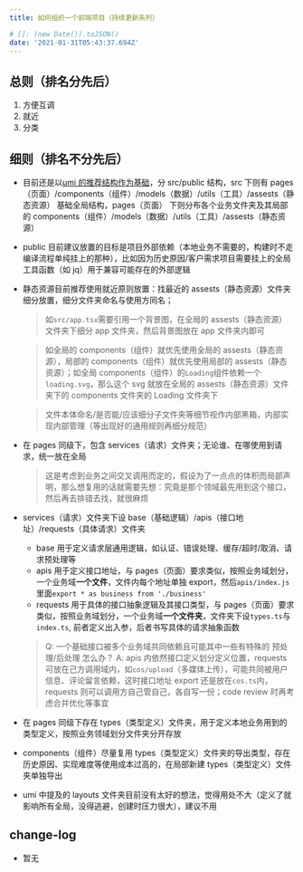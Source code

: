 ```yaml
---
title: 如何组织一个前端项目（持续更新系列）

# []: (new Date()).toJSON()
date: '2021-01-31T05:43:37.694Z'
---
```


## 总则（排名分先后）

1. 方便互调
2. 就近
3. 分类

## 细则（排名不分先后）

- 目前还是以[umi 的推荐结构作为基础](https://umijs.org/docs/directory-structure)，分 src/public 结构，src 下则有 pages（页面）/components（组件）/models（数据）/utils（工具）/assests（静态资源） 基础全局结构，pages（页面） 下则分布各个业务文件夹及其局部的 components（组件）/models（数据）/utils（工具）/assests（静态资源）
- public 目前建议放置的目标是项目外部依赖（本地业务不需要的，构建时不走编译流程单纯挂上的那种），比如因为历史原因/客户需求项目需要挂上的全局工具函数（如 jq）用于兼容可能存在的外部逻辑
- 静态资源目前推荐使用就近原则放置：找最近的 assests（静态资源）文件夹细分放置，细分文件夹命名与使用方同名；

  > 如`src/app.tsx`需要引用一个背景图，在全局的 assests（静态资源）文件夹下细分 app 文件夹，然后背景图放在 app 文件夹内即可

  > 如全局的 components（组件）就优先使用全局的 assests（静态资源），局部的 components（组件）就优先使用局部的 assests（静态资源）；如全局 components（组件）的`Loading`组件依赖一个`loading.svg`，那么这个 svg 就放在全局的 assests（静态资源）文件夹下的 components 文件夹的 Loading 文件夹下

  > 文件本体命名/是否能/应该细分子文件夹等细节视作内部黑箱，内部实现内部管理（等出现好的通用规则再细分规范）

- 在 pages 同级下，包含 services（请求）文件夹；无论谁、在哪使用到请求，统一放在全局

  > 这是考虑到业务之间交叉调用而定的，假设为了一点点的体积而局部声明，那么想复用的话就需要先想：究竟是那个领域最先用到这个接口，然后再去排错去找，就很麻烦

- services（请求）文件夹下设 base（基础逻辑）/apis（接口地址）/requests（具体请求）文件夹

  - base 用于定义请求层通用逻辑，如认证、错误处理、缓存/超时/取消、请求预处理等
  - apis 用于定义接口地址，与 pages（页面）要求类似，按照业务域划分，一个业务域**一个文件**，文件内每个地址单独 export，然后`apis/index.js`里面`export * as business from './business'`
  - requests 用于具体的接口抽象逻辑及其接口类型，与 pages（页面）要求类似，按照业务域划分，一个业务域**一个文件夹**，文件夹下设`types.ts`与`index.ts`, 前者定义出入参，后者书写具体的请求抽象函数

  > Q: 一个基础接口被多个业务域共同依赖且可能其中一些有特殊的 预处理/后处理 怎么办？
  > A: apis 内依然接口定义划分定义位置，requests 可放在己方调用域内，如`cos/upload`（多媒体上传），可能共同被用户信息、评论留言依赖，这时接口地址 export 还是放在`cos.ts`内，requests 则可以调用方自己管自己，各自写一份；code review 时再考虑合并优化等事宜

- 在 pages 同级下存在 types（类型定义）文件夹，用于定义本地业务用到的类型定义，按照业务领域划分文件夹分开存放
- components（组件）尽量复用 types（类型定义）文件夹的导出类型，存在历史原因、实现难度等使用成本过高的，在局部新建 types（类型定义）文件夹单独导出
- umi 中提及的 layouts 文件夹目前没有太好的想法，觉得用处不大（定义了就影响所有全局，没得逃避，创建时压力很大），建议不用

## change-log

- 暂无
